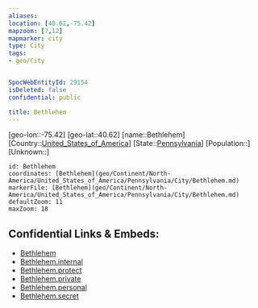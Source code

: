 ```yaml
---
aliases: 
location: [40.62,-75.42]
mapzoom: [7,12] 
mapmarker: city 
type: City
tags:
- geo/City


SpocWebEntityId: 29154
isDeleted: false
confidential: public

title: Bethlehem
---
```

[geo-lon::-75.42]
[geo-lat::40.62]
[name::Bethlehem]
[Country::[United_States_of_America](geo/Continent/North-America/United_States_of_America.md)]
[State::[Pennsylvania](geo/Continent/North-America/United_States_of_America/Pennsylvania.md)]
[Population::]
[Unknown::]


```leaflet
id: Bethlehem
coordinates: [Bethlehem](geo/Continent/North-America/United_States_of_America/Pennsylvania/City/Bethlehem.md)
markerFile: [Bethlehem](geo/Continent/North-America/United_States_of_America/Pennsylvania/City/Bethlehem.md)
defaultZoom: 11 
maxZoom: 18
```


## Confidential Links & Embeds: 
- [Bethlehem](../../../../../../../_public/geo/Continent/North-America/United_States_of_America/Pennsylvania/City/Bethlehem.md) 
- [Bethlehem.internal](../../../../../../../_internal/geo/Continent/North-America/United_States_of_America/Pennsylvania/City/Bethlehem.internal.md) 
- [Bethlehem.protect](../../../../../../../_protect/geo/Continent/North-America/United_States_of_America/Pennsylvania/City/Bethlehem.protect.md) 
- [Bethlehem.private](../../../../../../../_private/geo/Continent/North-America/United_States_of_America/Pennsylvania/City/Bethlehem.private.md) 
- [Bethlehem.personal](../../../../../../../_personal/geo/Continent/North-America/United_States_of_America/Pennsylvania/City/Bethlehem.personal.md) 
- [Bethlehem.secret](../../../../../../../_secret/geo/Continent/North-America/United_States_of_America/Pennsylvania/City/Bethlehem.secret.md) 
